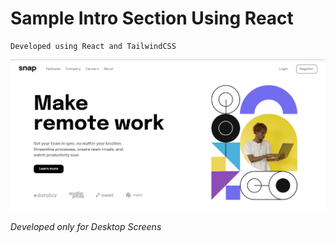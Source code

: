 # Sample Intro Section Using React

```text
Developed using React and TailwindCSS
```

![alt text](<intro-section desktop final.png>)

_Developed only for Desktop Screens_